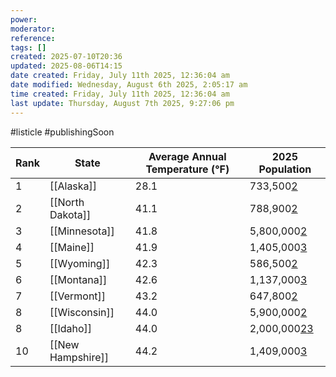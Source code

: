 ```yaml
---
power: 
moderator: 
reference: 
tags: []
created: 2025-07-10T20:36
updated: 2025-08-06T14:15
date created: Friday, July 11th 2025, 12:36:04 am
date modified: Wednesday, August 6th 2025, 2:05:17 am
time created: Friday, July 11th 2025, 12:36:04 am
last update: Thursday, August 7th 2025, 9:27:06 pm
---
```

#listicle #publishingSoon 


|Rank|State|Average Annual Temperature (°F)|2025 Population|
|---|---|---|---|
|1|[[Alaska]]|28.1|733,500[2](https://www.datapandas.org/ranking/states-by-population)|
|2|[[North Dakota]]|41.1|788,900[2](https://www.datapandas.org/ranking/states-by-population)|
|3|[[Minnesota]]|41.8|5,800,000[2](https://www.datapandas.org/ranking/states-by-population)|
|4|[[Maine]]|41.9|1,405,000[3](https://en.wikipedia.org/wiki/List_of_U.S._states_and_territories_by_population)|
|5|[[Wyoming]]|42.3|586,500[2](https://www.datapandas.org/ranking/states-by-population)|
|6|[[Montana]]|42.6|1,137,000[3](https://en.wikipedia.org/wiki/List_of_U.S._states_and_territories_by_population)|
|7|[[Vermont]]|43.2|647,800[2](https://www.datapandas.org/ranking/states-by-population)|
|8|[[Wisconsin]]|44.0|5,900,000[2](https://www.datapandas.org/ranking/states-by-population)|
|8|[[Idaho]]|44.0|2,000,000[2](https://www.datapandas.org/ranking/states-by-population)[3](https://en.wikipedia.org/wiki/List_of_U.S._states_and_territories_by_population)|
|10|[[New Hampshire]]|44.2|1,409,000[3](https://en.wikipedia.org/wiki/List_of_U.S._states_and_territories_by_population)|

